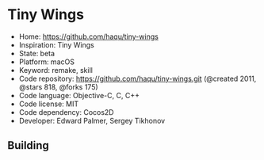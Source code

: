 # Tiny Wings

- Home: https://github.com/haqu/tiny-wings
- Inspiration: Tiny Wings
- State: beta
- Platform: macOS
- Keyword: remake, skill
- Code repository: https://github.com/haqu/tiny-wings.git (@created 2011, @stars 818, @forks 175)
- Code language: Objective-C, C, C++
- Code license: MIT
- Code dependency: Cocos2D
- Developer: Edward Palmer, Sergey Tikhonov

## Building

